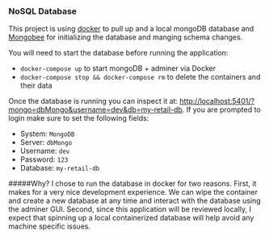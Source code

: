### NoSQL Database
This project is using [docker](https://docs.docker.com/install/) to pull up and a local mongoDB database and [Mongobee](https://github.com/mongobee/mongobee)
for initializing the database and manging schema changes. 

You will need to start the database before running the application:

- `docker-compose up` to start mongoDB + adminer via Docker
- `docker-compose stop && docker-compose rm` to delete the containers and their data

Once the database is running you can inspect it at: 
[http://localhost:5401/?mongo=dbMongo&username=dev&db=my-retail-db](http://localhost:5401/?mongo=dbMongo&username=dev&db=my-retail-db).
If you are prompted to login make sure to set the following fields:
- System: `MongoDB`
- Server: `dbMongo`
- Username: `dev`
- Password: `123`
- Database: `my-retail-db`

#####Why?
I chose to run the database in docker for two reasons. First, it makes for a very nice development experience.
We can wipe the container and create a new database at any time and interact with the database using the adminer GUI.
Second, since this application will be reviewed locally, I expect that spinning up a local containerized database
will help avoid any machine specific issues.
